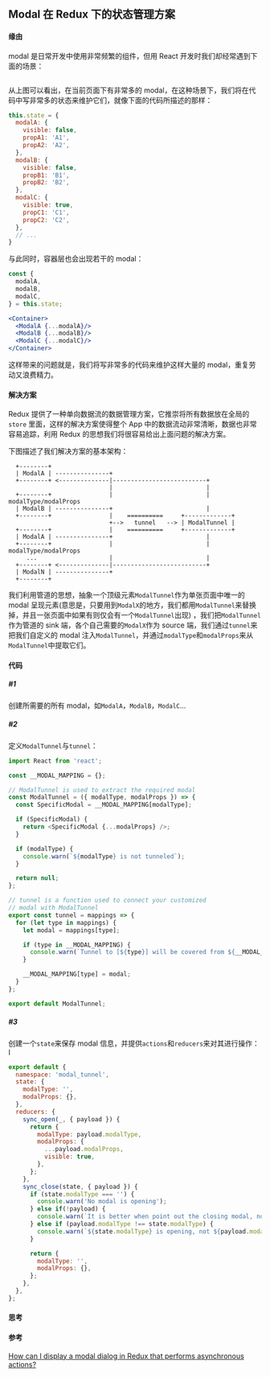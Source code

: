 ## Modal 在 Redux 下的状态管理方案

#### 缘由

modal 是日常开发中使用非常频繁的组件，但用 React 开发时我们却经常遇到下面的场景：

```

```

从上图可以看出，在当前页面下有非常多的 modal，在这种场景下，我们将在代码中写非常多的状态来维护它们，就像下面的代码所描述的那样：

``` javascript
this.state = {
  modalA: {
    visible: false,
    propA1: 'A1',
    propA2: 'A2',
  },
  modalB: {
    visible: false,
    propB1: 'B1',
    propB2: 'B2',
  },
  modalC: {
    visible: true,
    propC1: 'C1',
    propC2: 'C2',
  },
  // ...
}
```

与此同时，容器层也会出现若干的 modal：

``` jsx
const {
  modalA,
  modalB,
  modalC,
} = this.state;

<Container>
  <ModalA {...modalA}/>
  <ModalB {...modalB}/>
  <ModalC {...modalC}/>
</Container>
```

这样带来的问题就是，我们将写非常多的代码来维护这样大量的 modal，重复劳动又浪费精力。

#### 解决方案

Redux 提供了一种单向数据流的数据管理方案，它推崇将所有数据放在全局的 `store` 里面，这样的解决方案使得整个 App 中的数据流动非常清晰，数据也非常容易追踪，利用 Redux 的思想我们将很容易给出上面问题的解决方案。

下图描述了我们解决方案的基本架构：

```
  +--------+
  | ModalA | ---------------+
  +--------+ <--------------|--------------------------+
                            |                          |
  +--------+                |                          | modalType/modalProps
  | ModalB | ---------------+                          |
  +--------+                |    ==========     +-------------+
                            +-->   tunnel   --> | ModalTunnel |
  +--------+                |    ==========     +-------------+
  | ModalA | ---------------+                          |
  +--------+                |                          | modalType/modalProps
     ...                    |                          |
  +--------+ <--------------|--------------------------+
  | ModalN | ---------------+
  +--------+

```

我们利用管道的思想，抽象一个顶级元素`ModalTunnel`作为单张页面中唯一的 modal 呈现元素(意思是，只要用到`ModalX`的地方，我们都用`ModalTunnel`来替换掉，并且一张页面中如果有则仅会有一个`ModalTunnel`出现)
，我们把`ModalTunnel`作为管道的 sink 端，各个自己需要的`ModalX`作为 source 端，我们通过`tunnel`来把我们自定义的 modal 注入`ModalTunnel`，并通过`modalType`和`modalProps`来从`ModalTunnel`中提取它们。

#### 代码

##### #1

创建所需要的所有 modal，如`ModalA`，`ModalB`，`ModalC`...

##### #2

定义`ModalTunnel`与`tunnel`：

``` js
import React from 'react';

const __MODAL_MAPPING = {};

// ModalTunnel is used to extract the required modal
const ModalTunnel = ({ modalType, modalProps }) => {
  const SpecificModal = __MODAL_MAPPING[modalType];

  if (SpecificModal) {
    return <SpecificModal {...modalProps} />;
  }

  if (modalType) {
    console.warn(`${modalType} is not tunneled`);
  }

  return null;
};

// tunnel is a function used to connect your customized
// modal with ModalTunnel
export const tunnel = mappings => {
  for (let type in mappings) {
    let modal = mappings[type];

    if (type in __MODAL_MAPPING) {
      console.warn(`Tunnel to [${type}] will be covered from ${__MODAL_MAPPING[type]} to ${modal}`);
    }

    __MODAL_MAPPING[type] = modal;
  }
};

export default ModalTunnel;
```

##### #3

创建一个`state`来保存 modal 信息，并提供`actions`和`reducers`来对其进行操作：
I
``` javascript
export default {
  namespace: 'modal_tunnel',
  state: {
    modalType: '',
    modalProps: {},
  },
  reducers: {
    sync_open(_, { payload }) {
      return {
        modalType: payload.modalType,
        modalProps: {
          ...payload.modalProps,
          visible: true,
        },
      };
    },
    sync_close(state, { payload }) {
      if (state.modalType === '') {
        console.warn('No modal is opening');
      } else if(!payload) {
        console.warn(`It is better when point out the closing modal, now we close ${state.modalType}`);
      } else if (payload.modalType !== state.modalType) {
        console.warn(`${state.modalType} is opening, not ${payload.modalType}, now close ${state.modalType}`);
      }

      return {
        modalType: '',
        modalProps: {},
      };
    },
  },
};
```

#### 思考

#### 参考

[How can I display a modal dialog in Redux that performs asynchronous actions?](https://stackoverflow.com/questions/35623656/how-can-i-display-a-modal-dialog-in-redux-that-performs-asynchronous-actions)